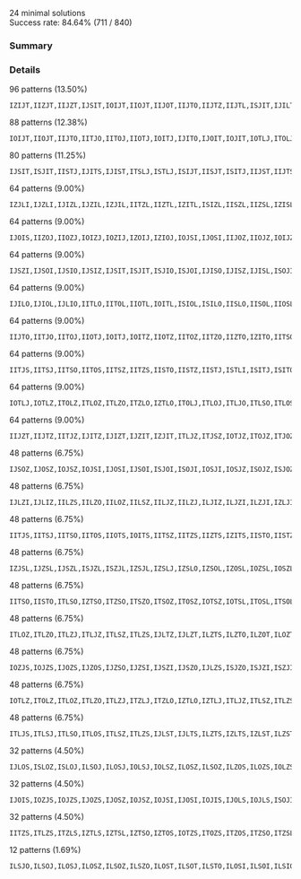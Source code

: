 <script>
import Fumen from "$lib/Fumen.svelte";
</script>


24 minimal solutions  
Success rate: 84.64% (711 / 840)

### Summary

<Fumen delay="1500" data="v115@9gC80hE8whywF8whg0wwG8whi0C8JeAgWEAK+NMC"/> <Fumen delay="1500" data="v115@9gC8h0ywE8g0RpwwF8g0RpG8zhC8JeAgWEAJn/wC"/> <Fumen delay="1500" data="v115@9gC8ywR4E8g0wwR4F8i0G8zhC8JeAgWEApvTxC"/> <Fumen delay="1500" data="v115@9gC80hE8whilF8whBtG8whglBtC8JeAgWEAa+7LC"/> <Fumen delay="1500" data="v115@9gC80hE8whi0F8whRpG8whRpg0C8JeAgWEAPe3LC"/> <Fumen delay="1500" data="v115@9gC80hE8whg0R4F8whR4G8whi0C8JeAgWEATe3LC"/> <Fumen delay="1500" data="v115@9gC8RpilE8zhF8RpglG8zhC8JeAgWEAJuKWC"/> <Fumen delay="1500" data="v115@9gC80hE8whwwRpF8whxwG8whwwRpC8JeAgWEAp+CMC?"/> <Fumen delay="1500" data="v115@9gC8wwzhE8xwR4F8wwR4G8zhC8JeAgWEAJNOMC"/> <Fumen delay="1500" data="v115@9gC8RpywE8RpglwwF8ilG8zhC8JeAgWEApyKxC"/> <Fumen delay="1500" data="v115@9gC8BtywE8g0BtwwF8i0G8zhC8JeAgWEApfjxC"/> <Fumen delay="1500" data="v115@9gC8i0R4E8RpR4F8Rpg0G8zhC8JeAgWEAJ3jPC"/> <Fumen delay="1500" data="v115@9gC8glzhE8zhF8glBtG8hlBtC8JeAgWEApibMC"/> <Fumen delay="1500" data="v115@9gC8xhwwR4E8xhxwF8xhwwG8xhR4C8JeAgWEAJ+9tC?"/> <Fumen delay="1500" data="v115@9gC8ilR4E8BtR4F8glBtG8zhC8JeAgWEApHUWC"/> <Fumen delay="1500" data="v115@9gC8wwRpR4E8xwR4F8wwRpG8zhC8JeAgWEAJNegC"/> <Fumen delay="1500" data="v115@9gC8BtywE8zhF8ilG8glBtwwC8JeAgWEAMejxC"/> <Fumen delay="1500" data="v115@9gC8h0AtR4E8zhF8g0BtG8g0AtR4C8JeAgWEAp3ntC?"/> <Fumen delay="1500" data="v115@9gC8BtywE8ilwwF8glBtG8zhC8JeAgWEApCmFD"/> <Fumen delay="1500" data="v115@9gC8ywR4E8zhF8ilG8glwwR4C8JeAgWEAMuTxC"/> <Fumen delay="1500" data="v115@9gC8glRpR4E8zhF8glRpG8hlR4C8JeAgWEApyytC"/> <Fumen delay="1500" data="v115@9gC8i0R4E8zhF8Rpg0G8RpR4C8JeAgWEAPentC"/> <Fumen delay="1500" data="v115@9gC8whBtR4E8whwwBtF8whxwG8whwwR4C8JeAgWEAp?uLuC"/> <Fumen delay="1500" data="v115@9gC8Q4zhE8R4RpF8ilG8glQ4RpC8JeAgWEAM3LMC"/>

### Details


<Fumen delay="1500" data="v115@9gC80hE8whywF8whg0wwG8whi0C8JeAgWEAK+NMC"/>

96 patterns (13.50%)

```
IZIJT,IIZJT,IIJZT,IJSIT,IOIJT,IIOJT,IIJOT,IIJTO,IIJTZ,IIJTL,ISJIT,IJILT,IITJL,IITJO,IITOJ,IIOTJ,IOITJ,IITJZ,IITZJ,IIZTJ,IZITJ,IITJS,IITSJ,IISTJ,IJITL,IJITO,IJIOT,IJOIT,IOJIT,IJITZ,IJIZT,IJZIT,IZJIT,IJITS,IJIST,ISIJT,IISJT,ISITJ,IIJST,IIJTS,IITLJ,ITJSI,ITSJI,ISTJI,IILJT,IIJLT,ISJTI,IJSTI,ILJIT,ILIJT,ITJLI,ITLJI,IJLTI,IJLIT,IJTSI,IJTIS,IJTIO,IJTOI,IJOTI,IOJTI,IJTIZ,IJTZI,IJZTI,IZJTI,IJTIL,IJTLI,ILITJ,IILTJ,ITSIJ,ILTJI,ILJTI,ITLIJ,ILTIJ,ITILJ,ITISJ,ITIJS,ITIJO,ITIOJ,ITOIJ,IOTIJ,ITIJZ,ITIZJ,ITZIJ,IZTIJ,ITIJL,ITJIL,ITJIO,ITJOI,ITOJI,IOTJI,ITJIZ,ITJZI,ITZJI,IZTJI,ITJIS,ISTIJ
```


<Fumen delay="1500" data="v115@9gC8h0ywE8g0RpwwF8g0RpG8zhC8JeAgWEAJn/wC"/>

88 patterns (12.38%)

```
IOIJT,IIOJT,IIJTO,IITJO,IITOJ,IIOTJ,IOITJ,IJITO,IJOIT,IOJIT,IOTLJ,ITOLJ,ITLOJ,ITLJO,ITOJS,ITJOS,ITJSO,IOTJS,IOTJZ,ITOJZ,ITJOZ,ITJZO,ITZJO,ITZOJ,ITOZJ,IOTZJ,IOZTJ,IZOTJ,IZTOJ,IZTJO,IOTSJ,ITOSJ,ITSOJ,ITSJO,ISTJO,ISTOJ,ISOTJ,IOSTJ,IOSJT,ISOJT,ISJTO,IJSTO,IJOST,IOJST,ITJLO,ITJOL,ITOJL,IOTJL,IJLTO,IJOLT,IOJLT,IZJTO,IZOJT,IOZJT,IOJZT,IJOZT,IJZTO,IJTZO,IJTOZ,IJOTZ,IOJTZ,IOJTS,IJOTS,IJTOS,IJTSO,IJTIO,IJTOI,IJOTI,IOJTI,IJTLO,IJTOL,IJOTL,IOJTL,IOLTJ,ILOTJ,ILTOJ,ILTJO,ILJTO,ILOJT,IOLJT,ITIJO,ITIOJ,ITOIJ,IOTIJ,ITJIO,ITJOI,ITOJI,IOTJI
```


<Fumen delay="1500" data="v115@9gC8ywR4E8g0wwR4F8i0G8zhC8JeAgWEApvTxC"/>

80 patterns (11.25%)

```
IJSIT,ISJIT,IISTJ,IJITS,IJIST,ITSLJ,ISTLJ,ISIJT,IISJT,ISITJ,IIJST,IIJTS,ITJOS,ITJSO,ITJSI,ITJSZ,ITJZS,ITSZJ,ITSOJ,ITSJO,ITSJZ,ITSJI,ISTJI,ISTJO,ISTOJ,ISOTJ,IOSTJ,ISTJZ,ISTZJ,ISZTJ,IZSTJ,IZSJT,ISZJT,ISJZT,IOSJT,ISOJT,ISJOT,ISJTO,ISJTZ,ISJTI,IJSTI,IJSTO,IJSOT,IJOST,IOJST,ISTJL,ITSJL,ITJSL,ISJLT,ITJLS,IJSLT,IJLST,IJLTS,ISLTJ,IJSTZ,IJSZT,IJZST,IZJST,IZJTS,IJZTS,IJTZS,IOJTS,IJOTS,IJTOS,IJTSO,IJTSZ,IJTSI,IJTIS,IJTLS,IJTSL,IJSTL,ISJTL,ITSIJ,ILSTJ,ILJTS,ILJST,ILSJT,ISLJT,ITJIS,ISTIJ
```


<Fumen delay="1500" data="v115@9gC80hE8whilF8whBtG8whglBtC8JeAgWEAa+7LC"/>

64 patterns (9.00%)

```
IZJLI,IJZLI,IJIZL,IJZIL,IZJIL,IITZL,IIZTL,IZITL,ISIZL,IISZL,IIZSL,IZISL,IZILS,IZILO,IZIOL,IZOIL,IOZIL,IOIZL,IIOZL,IIZOL,IIZLO,IIZLS,IILZS,IILZO,IILZJ,IIZLJ,IZILJ,IIJZL,IIZJL,IZIJL,ILZJI,IZLJI,ILIZO,ILIZJ,ILZIJ,ILZIO,ILZOI,IOZLI,IZOLI,IZLOI,IZLIO,IZLIJ,ILIZS,ILZIS,IZLIS,IZLSI,ILZIT,ILIZT,IILZT,IIZLT,IZILT,ISZIL,IZSIL,ILZSI,ISZLI,IZSLI,ITZLI,IZTLI,ILZTI,IZLTI,ITIZL,ITZIL,IZTIL,IZLIT
```


<Fumen delay="1500" data="v115@9gC80hE8whi0F8whRpG8whRpg0C8JeAgWEAPe3LC"/>

64 patterns (9.00%)

```
IJOIS,IIZOJ,IIOZJ,IOIZJ,IOZIJ,IZOIJ,IZIOJ,IOJSI,IJOSI,IIJOZ,IIOJZ,IOIJZ,IOIJT,IIOJT,IIJOT,IJIOS,IOJIS,IOJLI,IJIOL,IJOLI,IJOIL,IOJIL,IOJIZ,IJOIZ,IJIOZ,IJOZI,IOJZI,IOZJI,IZOJI,ISOJI,IOSJI,IITOJ,IIOTJ,IOITJ,IJIOT,IJOIT,IOJIT,IOSIJ,ISOIJ,ISIOJ,IISOJ,IIOSJ,IOISJ,IOIJS,IIOJS,IIJOS,IILOJ,IIOLJ,IOILJ,IIJOL,IIOJL,IOIJL,ILOJI,IOLJI,ILIOJ,ILOIJ,IOLIJ,IJOTI,IOJTI,ITIOJ,ITOIJ,IOTIJ,ITOJI,IOTJI
```


<Fumen delay="1500" data="v115@9gC80hE8whg0R4F8whR4G8whi0C8JeAgWEATe3LC"/>

64 patterns (9.00%)

```
IJSZI,IJSOI,IJSIO,IJSIZ,IJSIT,ISJIT,ISJIO,ISJOI,IJISO,IJISZ,IJISL,ISOJI,IOSJI,ISJIZ,ISJZI,ISZJI,IZSJI,IZSIJ,IITSJ,IISTJ,IJSLI,ISJLI,ISLJI,ILSJI,IJIST,ISZIJ,ISIZJ,IOSIJ,ISOIJ,ISIOJ,ISIJO,ISIJZ,ISIJT,IISJT,IISJO,IISOJ,IIOSJ,IOISJ,IISJZ,ISITJ,IISZJ,IIZSJ,IZISJ,IIJSO,IIJSZ,IIJST,ISILJ,IISLJ,IILSJ,ITSJI,ISTJI,ISJTI,IIJSL,IJSTI,IISJL,ISIJL,ILISJ,ISJIL,IJSIL,ITSIJ,ILSIJ,ISLIJ,ITISJ,ISTIJ
```


<Fumen delay="1500" data="v115@9gC8RpilE8zhF8RpglG8zhC8JeAgWEAJuKWC"/>

64 patterns (9.00%)

```
IJILO,IJIOL,IJLIO,IITLO,IITOL,IIOTL,IOITL,ISIOL,ISILO,IISLO,IISOL,IIOSL,IOISL,IZILO,IZIOL,IOIZL,IIOZL,IIZOL,IIZLO,IILZO,IILOZ,IIOLZ,IOILZ,IOILS,IIOLS,IILOS,IILSO,IILJO,IILOJ,IIOLJ,IOILJ,IIJLO,IIJOL,IIOJL,IOIJL,ILJIO,ILIJO,ILIOJ,ILOIJ,IOLIJ,IOLIZ,ILOIZ,ILIOZ,ILIZO,ILZIO,IZLIO,ILISO,ILIOS,ILOIS,IOLIS,IOLIT,ILOIT,ILIOT,ILITO,IILTO,IILOT,IIOLT,IOILT,ILSIO,ISLIO,ITLIO,ILTIO,ITILO,ITIOL
```


<Fumen delay="1500" data="v115@9gC80hE8whwwRpF8whxwG8whwwRpC8JeAgWEAp+CMC?"/>

64 patterns (9.00%)

```
IIJTO,IITJO,IITOJ,IIOTJ,IOITJ,IOITZ,IIOTZ,IITOZ,IITZO,IIZTO,IZITO,IITSO,IITOS,IIOTS,IOITS,IISTO,IJITO,ISITO,IITLO,IITOL,IIOTL,IOITL,IJTIO,IJTOI,ILITO,ITSOI,ITOSI,IOTSI,ITSIO,IILTO,IZTIO,IZTOI,IOTZI,ITOZI,ITZOI,ITZIO,ITIZO,ITLIO,ITLOI,ITOLI,IOTLI,ILTIO,ILTOI,ITILO,ITIOL,ITOIL,IOTIL,IOTIZ,ITOIZ,ITIOZ,IOTIS,ITOIS,ITIOS,ITISO,ITIJO,ITIOJ,ITOIJ,IOTIJ,ISTIO,ISTOI,ITJIO,ITJOI,ITOJI,IOTJI
```


<Fumen delay="1500" data="v115@9gC8wwzhE8xwR4F8wwR4G8zhC8JeAgWEAJNOMC"/>

64 patterns (9.00%)

```
IITJS,IITSJ,IITSO,IITOS,IITSZ,IITZS,IISTO,IISTZ,IISTJ,ISTLI,ISITJ,ISITO,ISITZ,ISITL,IISTL,IITSL,IITLS,ITJSI,ITSJI,ISTJI,ISJTI,IJSTI,ITSLI,ILSTI,ISLTI,IJTSI,IJTIS,ITSOI,ITOSI,IOTSI,ITSIO,ITSIJ,ITSIZ,ITSZI,ITZSI,IZTSI,IZTIS,ITZIS,ITIZS,ITLSI,ITLIS,ILTIS,ILTSI,IOTIS,ITOIS,ITILS,ITIOS,ITISO,ITISZ,ITISJ,ITISL,ITIJS,ITSIL,ISTIL,ISTIO,ISTOI,ISOTI,IOSTI,ISTIZ,ISTZI,ISZTI,IZSTI,ITJIS,ISTIJ
```


<Fumen delay="1500" data="v115@9gC8RpywE8RpglwwF8ilG8zhC8JeAgWEApyKxC"/>

64 patterns (9.00%)

```
IOTLJ,IOTLZ,ITOLZ,ITLOZ,ITLZO,ITZLO,IZTLO,ITOLJ,ITLOJ,ITLJO,ITLSO,ITLOS,ITOLS,IOTLS,ITSLO,ISTLO,IITLO,ITJLO,IJLTO,IJLOT,ILZTO,ILZOT,ILOZT,IOLZT,IZLOT,IZLTO,IOLST,ILOST,ILSOT,ILSTO,ISLTO,ISLOT,IJTLO,IOLIT,ILOIT,ILIOT,ILITO,IILTO,IILOT,ILTZO,ILTOZ,ILOTZ,IOLTZ,IOLTJ,ILOTJ,ILTOJ,ILTJO,ILJTO,ILJOT,ILOJT,IOLJT,IOLTS,ILOTS,ILTOS,ILTSO,ITLIO,ITLOI,ITOLI,IOTLI,ILTIO,ILTOI,ILOTI,IOLTI,ITILO
```


<Fumen delay="1500" data="v115@9gC8BtywE8g0BtwwF8i0G8zhC8JeAgWEApfjxC"/>

64 patterns (9.00%)

```
IIJZT,IIJTZ,IITJZ,IJITZ,IJIZT,IJZIT,IZJIT,ITLJZ,ITJSZ,IOTJZ,ITOJZ,ITJOZ,ITJZO,ITJZS,ITZJS,ITZJO,IZTJO,IZTJS,ITSJZ,ISTJZ,ISJZT,ISJTZ,ITJLZ,ITJZL,ITZJL,IZTJL,IJLTZ,IJLZT,IJZLT,IZJLT,IJSTZ,IJSZT,IJZST,IZJST,IZJTS,IZJTO,IZJOT,IOJZT,IJOZT,IJZOT,IJZTO,IJZTS,IJTZS,IJTZO,IJTOZ,IJOTZ,IOJTZ,IJTSZ,IJTIZ,IJTZI,IJZTI,IZJTI,IJTLZ,IJTZL,IJZTL,IZJTL,ILTJZ,ILJTZ,ILJZT,ITIJZ,ITJIZ,ITJZI,ITZJI,IZTJI
```


<Fumen delay="1500" data="v115@9gC8i0R4E8RpR4F8Rpg0G8zhC8JeAgWEAJ3jPC"/>

48 patterns (6.75%)

```
IJSOZ,IJOSZ,IOJSZ,IOJSI,IJOSI,IJSOI,ISJOI,ISOJI,IOSJI,IOSJZ,ISOJZ,ISJOZ,ISZOJ,ISOZJ,IOSZJ,IOZSJ,IZOSJ,IZSOJ,IOJSL,IJOSL,IJSOL,ISJOL,ISOJL,IOSJL,IOSLJ,ISOLJ,ISLOJ,ILSOJ,ILOSJ,IOLSJ,IOSIJ,ISOIJ,ISIOJ,IISOJ,IIOSJ,IOISJ,IOTSJ,ITOSJ,ITSOJ,ISTOJ,ISOTJ,IOSTJ,IOSJT,ISOJT,ISJOT,IJSOT,IJOST,IOJST
```


<Fumen delay="1500" data="v115@9gC8glzhE8zhF8glBtG8hlBtC8JeAgWEApibMC"/>

48 patterns (6.75%)

```
IJLZI,IJLIZ,IILZS,IILZO,IILOZ,IILSZ,IILJZ,IILZJ,ILJIZ,ILJZI,ILZJI,IZLJI,ILIJZ,IOLIZ,ILOIZ,ILIOZ,ILIZO,ILIZJ,ILZIJ,ILZIO,ILZOI,ILOZI,IOLZI,IZLOI,IZLIO,IZLIJ,ILISZ,ILIZS,ILZIS,IZLIS,IZLSI,ILZIT,ILIZT,ILITZ,IILTZ,IILZT,ILZSI,ILSZI,ILSIZ,ISLIZ,ISLZI,ITLIZ,ITLZI,ILTIZ,ILTZI,ILZTI,IZLTI,IZLIT
```


<Fumen delay="1500" data="v115@9gC8xhwwR4E8xhxwF8xhwwG8xhR4C8JeAgWEAJ+9tC?"/>

48 patterns (6.75%)

```
IITJS,IITSJ,IITSO,IITOS,IIOTS,IOITS,IITSZ,IITZS,IIZTS,IZITS,IISTO,IISTZ,IISTJ,IJITS,ISITJ,ISITO,ISITZ,ISITL,IISTL,IITSL,IITLS,IIJTS,IJTIS,ITSIO,ITSIJ,ITSIZ,IZTIS,ITZIS,ITIZS,IILTS,ITLIS,ILTIS,ILITS,IOTIS,ITOIS,ITILS,ITIOS,ITISO,ITISZ,ITISJ,ITISL,ITIJS,ITSIL,ISTIL,ISTIO,ISTIZ,ITJIS,ISTIJ
```


<Fumen delay="1500" data="v115@9gC8ilR4E8BtR4F8glBtG8zhC8JeAgWEApHUWC"/>

48 patterns (6.75%)

```
IZJSL,IJZSL,IJSZL,ISJZL,ISZJL,IZSJL,IZSLJ,IZSLO,IZSOL,IZOSL,IOZSL,IOSZL,ISOZL,ISZOL,ISZLO,ISZLJ,ISLZJ,ISLZO,ILSZO,ILSZJ,ILZSJ,ILZSO,IZLSO,IZLSJ,IZTSL,ITZSL,ITSZL,ISTZL,ISZTL,IZSTL,ISIZL,IISZL,IIZSL,IZISL,IZLSI,IZLST,ILZST,ILSZT,ISLZT,ISZLT,IZSLT,ISZIL,IZSIL,ILZSI,ILSZI,ISLZI,ISZLI,IZSLI
```


<Fumen delay="1500" data="v115@9gC8wwRpR4E8xwR4F8wwRpG8zhC8JeAgWEAJNegC"/>

48 patterns (6.75%)

```
IITSO,IISTO,ITLSO,IZTSO,ITZSO,ITSZO,ITSOZ,ITOSZ,IOTSZ,IOTSL,ITOSL,ITSOL,ITSLO,ISTLO,ISTOL,ISOTL,IOSTL,IOSTZ,ISOTZ,ISTOZ,ISTZO,ISZTO,IZSTO,ISITO,ITJSO,IOTSJ,ITOSJ,ITSOJ,ITSJO,ISTJO,ISTOJ,ISOTJ,IOSTJ,ISJTO,IJSTO,ILSTO,ISLTO,IJTSO,ITSOI,ITOSI,IOTSI,ITSIO,ILTSO,ITISO,ISTIO,ISTOI,ISOTI,IOSTI
```


<Fumen delay="1500" data="v115@9gC8BtywE8zhF8ilG8glBtwwC8JeAgWEAMejxC"/>

48 patterns (6.75%)

```
ITLOZ,ITLZO,ITLZJ,ITLJZ,ITLSZ,ITLZS,IJLTZ,IJLZT,ILZTS,ILZTO,ILZOT,ILOZT,IOLZT,IZLOT,IZLTO,IZLTS,IZLST,ILZST,ILSZT,ILSTZ,IZLTJ,ISLTZ,ILZTJ,ISLZT,ILZIT,ILIZT,ILITZ,IILTZ,IILZT,ILTZJ,ILTZO,ILTOZ,ILOTZ,IOLTZ,ILTJZ,ILJTZ,ILJZT,ILZJT,IZLJT,ILTZS,ILTSZ,ITLIZ,ITLZI,ILTIZ,ILTZI,ILZTI,IZLTI,IZLIT
```


<Fumen delay="1500" data="v115@9gC8h0AtR4E8zhF8g0BtG8g0AtR4C8JeAgWEAp3ntC?"/>

48 patterns (6.75%)

```
IOZJS,IOJZS,IJOZS,IJZOS,IJZSO,IJZSI,IJSZI,IJSZO,IJLZS,ISJZO,ISJZI,ISZJI,ISZJO,IZSJO,IZSJI,IJZLS,IZJLS,IZJSL,IZJSO,IZJOS,IZOJS,IJZSL,IJSZL,ISJZL,ISZJL,IZSJL,IZLJS,ILZJS,ILJZS,IJIZS,IJZIS,IZJIS,IZJSI,IZIJS,IIZJS,IIJZS,ITJZS,ITZJS,IZTJS,IZSJT,ISZJT,ISJZT,IJSZT,IJZST,IZJST,IZJTS,IJZTS,IJTZS
```


<Fumen delay="1500" data="v115@9gC8BtywE8ilwwF8glBtG8zhC8JeAgWEApCmFD"/>

48 patterns (6.75%)

```
IOTLZ,ITOLZ,ITLOZ,ITLZO,ITLZJ,ITZLJ,ITZLO,IZTLO,IZTLJ,ITLJZ,ITLSZ,ITLZS,ITZLS,IZTLS,ITSLZ,ISTLZ,IITLZ,ITJLZ,IJLTZ,ILZTS,ILZTO,IZLTO,IZLTS,ILSTZ,IZLTJ,ISLTZ,ILZTJ,IJTLZ,ILITZ,IILTZ,ILTZJ,ILTZO,ILTOZ,ILOTZ,IOLTZ,ILTJZ,ILJTZ,ILTZS,ILTSZ,ITLIZ,ITLZI,ITZLI,IZTLI,ILTIZ,ILTZI,ILZTI,IZLTI,ITILZ
```


<Fumen delay="1500" data="v115@9gC8ywR4E8zhF8ilG8glwwR4C8JeAgWEAMuTxC"/>

48 patterns (6.75%)

```
ITLJS,ITLSJ,ITLSO,ITLOS,ITLSZ,ITLZS,IJLST,IJLTS,ILZTS,IZLTS,IZLST,ILZST,ILSZT,IOLST,ILOST,ILSOT,ILSTO,ILSTZ,ILSTI,ISLTI,ISLTO,ISLOT,ISLTZ,ISLZT,ISLTJ,IILTS,IILST,ISLIT,ILSTJ,ILJTS,ILJST,ILTZS,IOLTS,ILOTS,ILTOS,ILTSO,ILTSZ,ILTSJ,ILTJS,ILSJT,ISLJT,ITLSI,ITLIS,ILSIT,ILIST,ILTIS,ILTSI,ILITS
```


<Fumen delay="1500" data="v115@9gC8glRpR4E8zhF8glRpG8hlR4C8JeAgWEApyytC"/>

32 patterns (4.50%)

```
IJLOS,ISLOZ,ISLOJ,ILSOJ,ILOSJ,IOLSJ,IOLSZ,ILOSZ,ILSOZ,ILZOS,ILOZS,IOLZS,IZLOS,ITLOS,IILOS,IOLJS,ILOJS,ILJOS,ILIOS,ILOIS,IOLIS,IOLST,ILOST,ILSOT,ISLOT,IOLSI,ILOSI,ILSOI,ISLOI,IOLTS,ILOTS,ILTOS
```


<Fumen delay="1500" data="v115@9gC8i0R4E8zhF8Rpg0G8RpR4C8JeAgWEAPentC"/>

32 patterns (4.50%)

```
IJOIS,IOZJS,IOJZS,IJOZS,IJOSZ,IOJSZ,IOJSI,IJOSI,IOJIS,IJOLS,IOJLS,ISOJI,IOSJI,IOSJZ,ISOJZ,IZOJS,IOJSL,IJOSL,ISOJL,IOSJL,IOIJS,IIOJS,ITOJS,IOTJS,IOSJT,ISOJT,IJOST,IOJST,IOLJS,ILOJS,IOJTS,IJOTS
```


<Fumen delay="1500" data="v115@9gC8whBtR4E8whwwBtF8whxwG8whwwR4C8JeAgWEAp?uLuC"/>

32 patterns (4.50%)

```
IITZS,ITLZS,ITZLS,IZTLS,IZTSL,IZTSO,IZTOS,IOTZS,ITOZS,ITZOS,ITZSO,ITZSL,ITSZL,ITSZO,ISTZO,ISTZL,ITJZS,ITZJS,IZTJS,IZTSJ,ITZSJ,ITSZJ,ISTZJ,IJTZS,ITSZI,ITZSI,IZTSI,IZTIS,ITZIS,ITIZS,ILTZS,ISTZI
```


<Fumen delay="1500" data="v115@9gC8Q4zhE8R4RpF8ilG8glQ4RpC8JeAgWEAM3LMC"/>

12 patterns (1.69%)

```
ILSJO,ILSOJ,ILOSJ,ILOSZ,ILSOZ,ILSZO,ILOST,ILSOT,ILSTO,ILOSI,ILSOI,ILSIO
```

